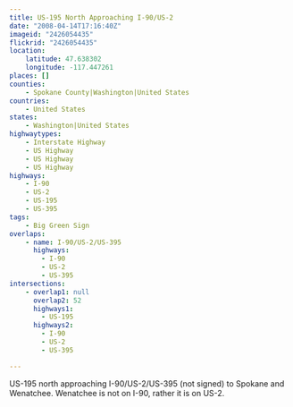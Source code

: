 ```yaml
---
title: US-195 North Approaching I-90/US-2
date: "2008-04-14T17:16:40Z"
imageid: "2426054435"
flickrid: "2426054435"
location:
    latitude: 47.638302
    longitude: -117.447261
places: []
counties:
    - Spokane County|Washington|United States
countries:
    - United States
states:
    - Washington|United States
highwaytypes:
    - Interstate Highway
    - US Highway
    - US Highway
    - US Highway
highways:
    - I-90
    - US-2
    - US-195
    - US-395
tags:
    - Big Green Sign
overlaps:
    - name: I-90/US-2/US-395
      highways:
        - I-90
        - US-2
        - US-395
intersections:
    - overlap1: null
      overlap2: 52
      highways1:
        - US-195
      highways2:
        - I-90
        - US-2
        - US-395

---
```

US-195 north approaching I-90/US-2/US-395 (not signed) to Spokane and Wenatchee.  Wenatchee is not on I-90, rather it is on US-2.